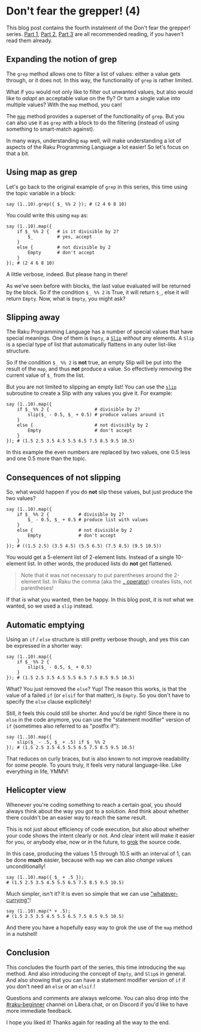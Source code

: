 # Don't fear the grepper! (4)

This blog post contains the fourth instalment of the Don't fear the grepper! series. [Part 1](https://dev.to/lizmat/dont-fear-the-grepper-1-1k3e), [Part 2](https://dev.to/lizmat/dont-fear-the-grepper-2-4ki5), [Part 3](https://dev.to/lizmat/dont-fear-the-grepper-3-hfp) are all recommended reading, if you haven't read them already.

## Expanding the notion of grep

The `grep` method allows one to filter a list of values: either a value gets through, or it does not.  In this way, the functionality of `grep` is rather limited.

What if you would not only like to filter out unwanted values, but also would like to *adapt* an acceptable value on the fly?  Or turn a single value into multiple values?  With the `map` method, you can!

The [`map`](https://docs.raku.org/routine/map) method provides a superset of the functionality of `grep`.  But you can also use it as `grep` with a block to do the filtering (instead of using something to smart-match against).

In many ways, understanding `map` well, will make understanding a lot of aspects of the Raku Programming Language a lot easier!  So let's focus on that a bit.

## Using map as grep

Let's go back to the original example of `grep` in this series, this time using the topic variable in a block:
```
say (1..10).grep({ $_ %% 2 }); # (2 4 6 8 10)
```
You could write this using `map` as:
```
say (1..10).map({
    if $_ %% 2 {   # is it divisible by 2?
        $_         # yes, accept
    }
    else {         # not divisible by 2
        Empty      # don't accept
    }
}); # (2 4 6 8 10)
```
A little verbose, indeed.  But please hang in there!

As we've seen before with blocks, the last value evaluated will be returned by the block.  So if the condition `$_ %% 2` is True, it will return `$_`, else it will return `Empty`.  Now, what is `Empty`, you might ask?

## Slipping away

The Raku Programming Language has a number of special values that have special meanings.  One of them is `Empty`, a [`Slip`](https://docs.raku.org/type/Slip) *without* any elements.  A `Slip` is a special type of list that automatically flattens in any outer list-like structure.

So if the condition `$_ %% 2` is **not** true, an empty Slip will be put into the result of the `map`, and thus **not** produce a value.  So effectively removing the current value of `$_` from the list.

But you are not limited to slipping an empty list!  You can use the [`slip`](https://docs.raku.org/routine/slip) subroutine to create a Slip with any values you give it.  For example:
```
say (1..10).map({
    if $_ %% 2 {                 # divisible by 2?
        slip($_ - 0.5, $_ + 0.5) # produce values around it
    }
    else {                       # not divisibly by 2
        Empty                    # don't accept
    }
}); # (1.5 2.5 3.5 4.5 5.5 6.5 7.5 8.5 9.5 10.5)
```
In this example the even numbers are replaced by two values, one 0.5 less and one 0.5 more than the topic.

## Consequences of not slipping

So, what would happen if you do **not** slip these values, but just produce the two values?
```
say (1..10).map({
    if $_ %% 2 {           # divisible by 2?
        $_ - 0.5, $_ + 0.5 # produce list with values
    }
    else {                 # not divisible by 2
        Empty              # don't accept
    }
}); # ((1.5 2.5) (3.5 4.5) (5.5 6.5) (7.5 8.5) (9.5 10.5))
```
You would get a 5-element list of 2-element lists.  Instead of a single 10-element list.  In other words, the produced lists do **not** get flattened.

> Note that it was not necessary to put parentheses around the 2-element list.  In Raku the comma (aka the [`,` operator](https://docs.raku.org/language/operators#infix_,)) creates lists, not parentheses!

If that is what you wanted, then be happy. In this blog post, it is not what we wanted, so we used a `slip` instead.

## Automatic emptying

Using an `if` / `else` structure is still pretty verbose though, and yes this can be expressed in a shorter way:
```
say (1..10).map({
    if $_ %% 2 {
        slip($_ - 0.5, $_ + 0.5)
    }
}); # (1.5 2.5 3.5 4.5 5.5 6.5 7.5 8.5 9.5 10.5)
```
What?  You just removed the `else`?  Yup!  The reason this works, is that the value of a failed `if` (or `elsif` for that matter), is `Empty`.  So you don't have to specify the `else` clause explicitely!

Still, it feels this could still be shorter.  And you'd be right!  Since there is no `else` in the code anymore, you can use the "statement modifier" version of `if` (sometimes also referred to as "postfix if"):
```
say (1..10).map({
    slip($_ - .5, $_ + .5) if $_ %% 2
}); # (1.5 2.5 3.5 4.5 5.5 6.5 7.5 8.5 9.5 10.5)
```
That reduces on curly braces, but is also known to not improve readability for *some* people.  To yours truly, it feels very natural language-like.  Like everything in life, YMMV!

## Helicopter view

Whenever you're coding something to reach a certain goal, you should always think about the way you got to a solution.  And think about whether there couldn't be an easier way to reach the same result.

This is not just about efficiency of code execution, but also about whether your code shows the intent clearly or not.  And clear intent will make it easier for you, or anybody else, now or in the future, to [grok](https://en.wikipedia.org/wiki/Grok) the source code.

In this case, producing the values 1.5 through 10.5 with an interval of 1, can be done **much** easier, because with `map` we can also *change* values unconditionally!
```
say (1..10).map({ $_ + .5 });
# (1.5 2.5 3.5 4.5 5.5 6.5 7.5 8.5 9.5 10.5)
```
Much simpler, isn't it?  It is even so simple that we can use ["whatever-currying"](https://docs.raku.org/type/Whatever#index-entry-Whatever-currying)!
```
say (1..10).map(* + .5);
# (1.5 2.5 3.5 4.5 5.5 6.5 7.5 8.5 9.5 10.5)
```
And there you have a hopefully easy way to grok the use of the `map` method in a nutshell!

## Conclusion
This concludes the fourth part of the series, this time introducing the `map` method.  And also introducing the concept of `Empty`, and `Slip`s in general.  And also showing that you can have a statement modifier version of `if` if you don't need an `else` or an `elsif`.!

Questions and comments are always welcome.  You can also drop into the [#raku-beginner](https://web.libera.chat/?channel=#raku-beginner) channel on Libera.chat, or on Discord if you'd like to have more immediate feedback.

I hope you liked it! Thanks again for reading all the way to the end.
